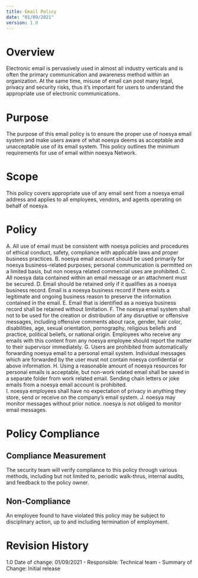 ```yaml
---
title: Email Policy
date: "01/09/2021"
version: 1.0
---
```

# Overview
Electronic email is pervasively used in almost all industry verticals and is often the primary communication and awareness method within an organization. At the same time, misuse of email can post many legal, privacy and security risks, thus it’s important for users to understand the appropriate use of electronic communications.

# Purpose
The purpose of this email policy is to ensure the proper use of noesya email system and make users aware of what noesya deems as acceptable and unacceptable use of its email system. This policy outlines the minimum requirements for use of email within noesya Network.

# Scope
This policy covers appropriate use of any email sent from a noesya email address and applies to all employees, vendors, and agents operating on behalf of noesya.

# Policy
A. All use of email must be consistent with noesya policies and procedures of ethical conduct, safety, compliance with applicable laws and proper business practices.
B. noesya email account should be used primarily for noesya business-related purposes; personal communication is permitted on a limited basis, but non noesya  related commercial uses are prohibited.
C. All noesya data contained within an email message or an attachment must be secured.
D. Email should be retained only if it qualifies as a noesya business record. Email is a noesya business record if there exists a legitimate and ongoing business reason to preserve the information contained in the email.
E. Email that is identified as a noesya business record shall be retained without limitation.
F. The noesya email system shall not to be used for the creation or distribution of any disruptive or offensive messages, including offensive comments about race, gender, hair color, disabilities, age, sexual orientation, pornography, religious beliefs and practice, political beliefs, or national origin. Employees who receive any emails with this content from any noesya employee should report the matter to their supervisor immediately.
G. Users are prohibited from automatically forwarding noesya email to a personal email system.  Individual messages which are forwarded by the user must not contain noesya confidential or above information.
H. Using a reasonable amount of noesya resources for personal emails is acceptable, but non-work related email shall be saved in a separate folder from work related email.  Sending chain letters or joke emails from a noesya email account is prohibited.  
I. noesya employees shall have no expectation of privacy in anything they store, send or receive on the company’s email system.
J. noesya may monitor messages without prior notice. noesya is not obliged to monitor email messages.

# Policy Compliance
## Compliance Measurement
The security team will verify compliance to this policy through various methods, including but not limited to, periodic walk-thrus, internal audits, and feedback to the policy owner.
## Non-Compliance
An employee found to have violated this policy may be subject to disciplinary action, up to and including termination of employment.

# Revision History
1.0 Date of change: 01/09/2021 - Responsible: Technical team - Summary of Change: Initial release
